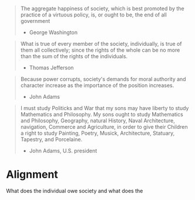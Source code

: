 
> The aggregate happiness of society, which is best promoted by the practice of a virtuous policy, is, or ought to be, the end of all government
> - George Washington

> What is true of every member of the society, individually, is true of them all collectively; since the rights of the whole can be no more than the sum of the rights of the individuals.
> - Thomas Jefferson

> Because power corrupts, society's demands for moral authority and character increase as the importance of the position increases.
> - John Adams

> I must study Politicks and War that my sons may have liberty to study Mathematics and Philosophy. My sons ought to study Mathematics and Philosophy, Geography, natural History, Naval Architecture, navigation, Commerce and Agriculture, in order to give their Children a right to study Painting, Poetry, Musick, Architecture, Statuary, Tapestry, and Porcelaine.
> - John Adams, U.S. president

# Alignment

What does the individual owe society and what does the 


